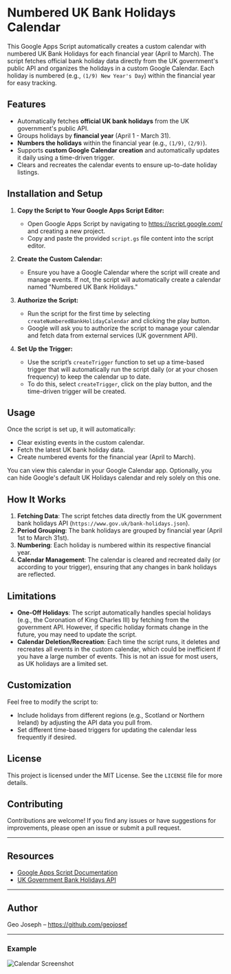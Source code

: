 # Numbered UK Bank Holidays Calendar

This Google Apps Script automatically creates a custom calendar with numbered UK Bank Holidays for each financial year (April to March). 
The script fetches official bank holiday data directly from the UK government's public API and organizes the holidays in a custom Google Calendar. Each holiday is numbered (e.g., `(1/9) New Year's Day`) within the financial year for easy tracking.

## Features

- Automatically fetches **official UK bank holidays** from the UK government's public API.
- Groups holidays by **financial year** (April 1 - March 31).
- **Numbers the holidays** within the financial year (e.g., `(1/9)`, `(2/9)`).
- Supports **custom Google Calendar creation** and automatically updates it daily using a time-driven trigger.
- Clears and recreates the calendar events to ensure up-to-date holiday listings.

## Installation and Setup

1. **Copy the Script to Your Google Apps Script Editor:**
   - Open Google Apps Script by navigating to https://script.google.com/ and creating a new project.
   - Copy and paste the provided `script.gs` file content into the script editor.

2. **Create the Custom Calendar:**
   - Ensure you have a Google Calendar where the script will create and manage events. If not, the script will automatically create a calendar named "Numbered UK Bank Holidays."

3. **Authorize the Script:**
   - Run the script for the first time by selecting `createNumberedBankHolidayCalendar` and clicking the play button.
   - Google will ask you to authorize the script to manage your calendar and fetch data from external services (UK government API).

4. **Set Up the Trigger:**
   - Use the script’s `createTrigger` function to set up a time-based trigger that will automatically run the script daily (or at your chosen frequency) to keep the calendar up to date.
   - To do this, select `createTrigger`, click on the play button, and the time-driven trigger will be created.

## Usage

Once the script is set up, it will automatically:
- Clear existing events in the custom calendar.
- Fetch the latest UK bank holiday data.
- Create numbered events for the financial year (April to March).
  
You can view this calendar in your Google Calendar app. Optionally, you can hide Google's default UK Holidays calendar and rely solely on this one.

## How It Works

1. **Fetching Data**: The script fetches data directly from the UK government bank holidays API (`https://www.gov.uk/bank-holidays.json`).
2. **Period Grouping**: The bank holidays are grouped by financial year (April 1st to March 31st).
3. **Numbering**: Each holiday is numbered within its respective financial year.
4. **Calendar Management**: The calendar is cleared and recreated daily (or according to your trigger), ensuring that any changes in bank holidays are reflected.

## Limitations

- **One-Off Holidays**: The script automatically handles special holidays (e.g., the Coronation of King Charles III) by fetching from the government API. However, if specific holiday formats change in the future, you may need to update the script.
- **Calendar Deletion/Recreation**: Each time the script runs, it deletes and recreates all events in the custom calendar, which could be inefficient if you have a large number of events. This is not an issue for most users, as UK holidays are a limited set.

## Customization

Feel free to modify the script to:
- Include holidays from different regions (e.g., Scotland or Northern Ireland) by adjusting the API data you pull from.
- Set different time-based triggers for updating the calendar less frequently if desired.

## License

This project is licensed under the MIT License. See the `LICENSE` file for more details.

## Contributing

Contributions are welcome! If you find any issues or have suggestions for improvements, please open an issue or submit a pull request.

---

## Resources

- [Google Apps Script Documentation](https://developers.google.com/apps-script/)
- [UK Government Bank Holidays API](https://www.gov.uk/bank-holidays)

---

## Author

Geo Joseph – https://github.com/geojosef

---

### Example

![Calendar Screenshot](link_to_screenshot_if_any)
